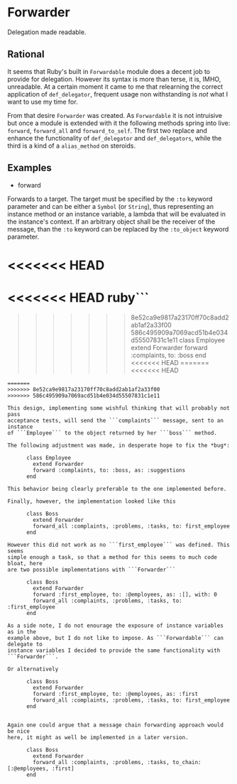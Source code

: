 # Forwarder #

Delegation made readable.

## Rational ##

It seems that Ruby's built in ```Forwardable``` module does a decent job
to provide for delegation. However its syntax is more than terse, it is, IMHO,
unreadable. At a certain moment it came to me that relearning the correct
application of ```def_delegator```, frequent usage non withstanding is *not*
what I want to use my time for.

From that desire ```Forwarder``` was created. As ```Forwardable``` it is not
intruisive but once a module is extended with it the following methods spring
into live: ```forward```, ```forward_all``` and ```forward_to_self```. The
first two replace and enhance the functionality of ```def_delegator``` and
```def_delegators```, while the third is a kind of a ```alias_method``` on
steroids.

## Examples ##

* forward

Forwards to a target. The target must be specified by the ```:to``` keyword 
parameter and can be either a ```Symbol``` (or ```String```), thus representing 
an instance method or an instance variable, a lambda that will be evaluated 
in the instance's context. If an arbitrary object shall be the receiver of the
message, than the ```:to``` keyword can be replaced by the ```:to_object```
keyword parameter. 

<<<<<<< HEAD
=======
<<<<<<< HEAD
ruby```
=======
>>>>>>> 8e52ca9e9817a23170ff70c8add2ab1af2a33f00
>>>>>>> 586c495909a7069acd51b4e034d55507831c1e11
       class Employee
         extend Forwarder
         forward :complaints, to: :boss
       end
<<<<<<< HEAD
=======
<<<<<<< HEAD
```
=======
>>>>>>> 8e52ca9e9817a23170ff70c8add2ab1af2a33f00
>>>>>>> 586c495909a7069acd51b4e034d55507831c1e11

This design, implementing some wishful thinking that will probably not pass
acceptance tests, will send the ```complaints``` message, sent to an instance
of ```Employee``` to the object returned by her ```boss``` method.

The following adjustment was made, in desperate hope to fix the *bug*:

      class Employee
        extend Forwarder
        forward :complaints, to: :boss, as: :suggestions
      end

This behavior being clearly preferable to the one implemented before.

Finally, however, the implementation looked like this

      class Boss
        extend Forwarder
        forward_all :complaints, :problems, :tasks, to: first_employee
      end

However this did not work as no ```first_employee``` was defined. This seems
simple enough a task, so that a method for this seems to much code bloat, here
are two possible implementations with ```Forwarder```

      class Boss
        extend Forwarder
        forward :first_employee, to: :@employees, as: :[], with: 0
        forward_all :complaints, :problems, :tasks, to: :first_employee
      end

As a side note, I do not enourage the exposure of instance variables as in the
example above, but I do not like to impose. As ```Forwardable``` can delegate to
instance variables I decided to provide the same functionality with
```Forwarder```.
      
Or alternatively

      class Boss
        extend Forwarder
        forward :first_employee, to: :@employees, as: :first
        forward_all :complaints, :problems, :tasks, to: first_employee
      end


Again one could argue that a message chain forwarding approach would be nice
here, it might as well be implemented in a later version.

      class Boss
        extend Forwarder
        forward_all :complaints, :problems, :tasks, to_chain: [:@employees, :first]
      end
